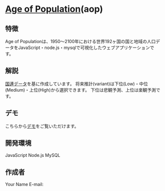 # [Age of Population](http://tk2-233-26141.vs.sakura.ne.jp/aop/index.html?location=japan&year=2024&rank=medium)(aop)

## 特徴
Age of Populationは、1950～2100年における世界192ヶ国の国と地域の人口データをJavaScript・node.js・mysqlで可視化したウェブアプリケーションです。

## 解説
[国連データ](https://population.un.org/wpp/Download/Standard/Population/)を基に作成しています。
将来推計(variant)は下位(Low)・中位(Medium)・上位(High)から選択できます。
下位は悲観予測、上位は楽観予測です。

## デモ
こちらから[デモ](http://tk2-233-26141.vs.sakura.ne.jp/aop/index.html?location=japan&year=2024&rank=medium)をご覧いただけます。

## 開発環境
JavaScript
Node.js
MySQL

## 作成者
Your Name
E-mail:

